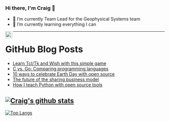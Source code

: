 ### Hi there, I'm Craig 👋

<!--
**CraigTeelFugro/CraigTeelFugro** is a ✨ _special_ ✨ repository because its `README.md` (this file) appears on your GitHub profile.

Here are some ideas to get you started:
-->

- 🔭 I’m currently Team Lead for the Geophysical Systems team
- 🌱 I’m currently learning everything I can

[<img align="left" alt="Craig Teel | LinkedIn" width="22px" src="https://cdn.jsdelivr.net/npm/simple-icons@v3/icons/linkedin.svg" />][linkedin]

---

# GitHub Blog Posts

<!-- BLOG-POST-LIST:START -->
- [Learn Tcl/Tk and Wish with this simple game](https://opensource.com/article/23/4/learn-tcltk-wish-simple-game)
- [C vs. Go: Comparing programming languages](https://opensource.com/article/23/4/c-vs-go-programming-languages)
- [10 ways to celebrate Earth Day with open source](https://opensource.com/article/23/4/celebrate-earth-day-open-source)
- [The future of the sharing business model](https://opensource.com/article/23/4/future-sharing-business-model)
- [How I teach Python with open source tools](https://opensource.com/article/23/4/how-i-teach-python)
<!-- BLOG-POST-LIST:END -->

## [![Craig's github stats](https://github-readme-stats.vercel.app/api?username=craigteelfugro&show_icons=true&theme=radical)](https://github.com/anuraghazra/github-readme-stats)


[linkedin]: https://linkedin.com/in/craig-teel-b8786771
[![Top Langs](https://github-readme-stats.vercel.app/api/top-langs/?username=craigteelfugro&layout=compact)](https://github.com/anuraghazra/github-readme-stats)

